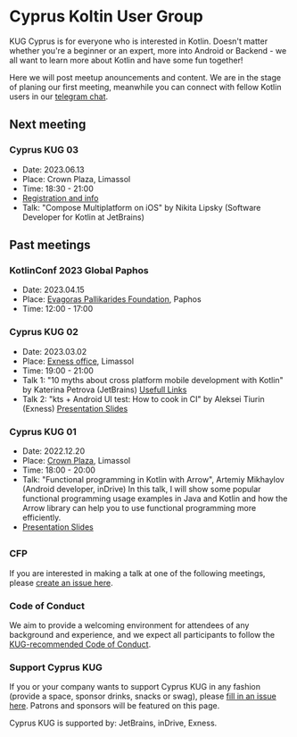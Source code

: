 # Cyprus Koltin User Group
KUG Cyprus is for everyone who is interested in Kotlin. Doesn't matter whether you're a beginner or an expert, more into Android or Backend - we all want to learn more about Kotlin and have some fun together! 

Here we will post meetup anouncements and content. We are in the stage of planing our first meeting, meanwhile you can connect with fellow Kotlin users in our [telegram chat](https://t.me/kug_cy). 

## Next meeting

### Cyprus KUG 03
- Date: 2023.06.13
- Place: Crown Plaza, Limassol
- Time: 18:30 - 21:00
- [Registration and info](https://www.eventbrite.com/e/cyprus-kotlin-user-group-meetup-1306-tickets-636457520577)
- Talk: "Compose Multiplatform on iOS" by Nikita Lipsky (Software Developer for Kotlin at JetBrains)

## Past meetings

### KotlinConf 2023 Global Paphos
- Date: 2023.04.15
- Place: [Evagoras Pallikarides Foundation](https://goo.gl/maps/vnBoKotpYB3Z79pe7), Paphos
- Time: 12:00 - 17:00

### Cyprus KUG 02
- Date: 2023.03.02
- Place: [Exness office](https://goo.gl/maps/KYjMLpkQrCvM7ePB7), Limassol
- Time: 19:00 - 21:00
- Talk 1: "10 myths about cross platform mobile development with Kotlin" by Katerina Petrova (JetBrains) [Usefull Links](https://t.me/kug_cy/159)
- Talk 2: "kts + Android UI test: How to cook in CI" by Aleksei Tiurin (Exness) [Presentation Slides](https://drive.google.com/file/d/1g0OYH-X2MvcP3sGKkWriTE0tGGCdzXGY/view?usp=sharing)

### Cyprus KUG 01
- Date: 2022.12.20
- Place: [Crown Plaza](https://goo.gl/maps/J5XkCB41mr3yFysAA), Limassol
- Time: 18:00 - 20:00
- Talk: "Functional programming in Kotlin with Arrow", Artemiy Mikhaylov (Android developer, inDrive)
In this talk, I will show some popular functional programming usage examples in Java and Kotlin and how the Arrow library can help you to use functional programming more efficiently.
- [Presentation Slides](https://www.dropbox.com/s/ytapmy1pc587wp1/Copy%20of%20KUG%20Arrow.pdf?dl=0)

## 

### CFP
If you are interested in making a talk at one of the following meetings, please [create an issue here](https://github.com/Cyprus-Kotlin-User-Group/Cyprus-KUG/issues/new?assignees=oldtuna&labels=talk+proposal&template=talk-proposal.md&title=).

### Code of Conduct
We aim to provide a welcoming environment for attendees of any background and experience, and we expect all participants to follow the [KUG-recommended Code of Conduct](https://github.com/jetbrains#code-of-conduct).

### Support Cyprus KUG
If you or your company wants to support Cyprus KUG in any fashion (provide a space, sponsor drinks, snacks or swag), please [fill in an issue here](https://github.com/Cyprus-Kotlin-User-Group/Cyprus-KUG/issues/new?assignees=oldtuna&labels=&template=support-proposal.md&title=). Patrons and sponsors will be featured on this page. 

Cyprus KUG is supported by: JetBrains, inDrive, Exness.
